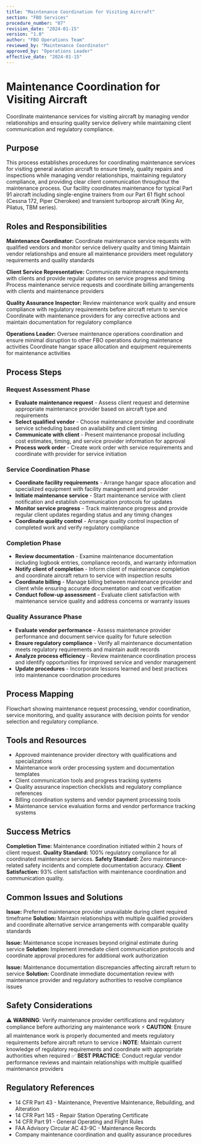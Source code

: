 ```yaml
---
title: "Maintenance Coordination for Visiting Aircraft"
section: "FBO Services"
procedure_number: "07"
revision_date: "2024-01-15"
version: "1.0"
author: "FBO Operations Team"
reviewed_by: "Maintenance Coordinator"
approved_by: "Operations Leader"
effective_date: "2024-01-15"
---
```


# Maintenance Coordination for Visiting Aircraft

Coordinate maintenance services for visiting aircraft by managing vendor relationships and ensuring quality service delivery while maintaining client communication and regulatory compliance.

## Purpose

This process establishes procedures for coordinating maintenance services for visiting general aviation aircraft to ensure timely, quality repairs and inspections while managing vendor relationships, maintaining regulatory compliance, and providing clear client communication throughout the maintenance process. Our facility coordinates maintenance for typical Part 91 aircraft including single-engine trainers from our Part 61 flight school (Cessna 172, Piper Cherokee) and transient turboprop aircraft (King Air, Pilatus, TBM series).

## Roles and Responsibilities

**Maintenance Coordinator:**
Coordinate maintenance service requests with qualified vendors and monitor service delivery quality and timing
Maintain vendor relationships and ensure all maintenance providers meet regulatory requirements and quality standards

**Client Service Representative:**
Communicate maintenance requirements with clients and provide regular updates on service progress and timing
Process maintenance service requests and coordinate billing arrangements with clients and maintenance providers

**Quality Assurance Inspector:**
Review maintenance work quality and ensure compliance with regulatory requirements before aircraft return to service
Coordinate with maintenance providers for any corrective actions and maintain documentation for regulatory compliance

**Operations Leader:**
Oversee maintenance operations coordination and ensure minimal disruption to other FBO operations during maintenance activities
Coordinate hangar space allocation and equipment requirements for maintenance activities

## Process Steps

### Request Assessment Phase

- **Evaluate maintenance request** - Assess client request and determine appropriate maintenance provider based on aircraft type and requirements
- **Select qualified vendor** - Choose maintenance provider and coordinate service scheduling based on availability and client timing
- **Communicate with client** - Present maintenance proposal including cost estimates, timing, and service provider information for approval
- **Process work order** - Create work order with service requirements and coordinate with provider for service initiation

### Service Coordination Phase

- **Coordinate facility requirements** - Arrange hangar space allocation and specialized equipment with facility management and provider
- **Initiate maintenance service** - Start maintenance service with client notification and establish communication protocols for updates
- **Monitor service progress** - Track maintenance progress and provide regular client updates regarding status and any timing changes
- **Coordinate quality control** - Arrange quality control inspection of completed work and verify regulatory compliance

### Completion Phase

- **Review documentation** - Examine maintenance documentation including logbook entries, compliance records, and warranty information
- **Notify client of completion** - Inform client of maintenance completion and coordinate aircraft return to service with inspection results
- **Coordinate billing** - Manage billing between maintenance provider and client while ensuring accurate documentation and cost verification
- **Conduct follow-up assessment** - Evaluate client satisfaction with maintenance service quality and address concerns or warranty issues

### Quality Assurance Phase

- **Evaluate vendor performance** - Assess maintenance provider performance and document service quality for future selection
- **Ensure regulatory compliance** - Verify all maintenance documentation meets regulatory requirements and maintain audit records
- **Analyze process efficiency** - Review maintenance coordination process and identify opportunities for improved service and vendor management
- **Update procedures** - Incorporate lessons learned and best practices into maintenance coordination procedures

## Process Mapping

Flowchart showing maintenance request processing, vendor coordination, service monitoring, and quality assurance with decision points for vendor selection and regulatory compliance.

## Tools and Resources

- Approved maintenance provider directory with qualifications and specializations
- Maintenance work order processing system and documentation templates
- Client communication tools and progress tracking systems
- Quality assurance inspection checklists and regulatory compliance references
- Billing coordination systems and vendor payment processing tools
- Maintenance service evaluation forms and vendor performance tracking systems

## Success Metrics

**Completion Time:** Maintenance coordination initiated within 2 hours of client request.
**Quality Standard:** 100% regulatory compliance for all coordinated maintenance services.
**Safety Standard:** Zero maintenance-related safety incidents and complete documentation accuracy.
**Client Satisfaction:** 93% client satisfaction with maintenance coordination and communication quality.

## Common Issues and Solutions

**Issue:** Preferred maintenance provider unavailable during client required timeframe
**Solution:** Maintain relationships with multiple qualified providers and coordinate alternative service arrangements with comparable quality standards

**Issue:** Maintenance scope increases beyond original estimate during service
**Solution:** Implement immediate client communication protocols and coordinate approval procedures for additional work authorization

**Issue:** Maintenance documentation discrepancies affecting aircraft return to service
**Solution:** Coordinate immediate documentation review with maintenance provider and regulatory authorities to resolve compliance issues

## Safety Considerations

⚠️ **WARNING**: Verify maintenance provider certifications and regulatory compliance before authorizing any maintenance work
⚡ **CAUTION**: Ensure all maintenance work is properly documented and meets regulatory requirements before aircraft return to service
ℹ️ **NOTE**: Maintain current knowledge of regulatory requirements and coordinate with appropriate authorities when required
✅ **BEST PRACTICE**: Conduct regular vendor performance reviews and maintain relationships with multiple qualified maintenance providers

## Regulatory References

- 14 CFR Part 43 - Maintenance, Preventive Maintenance, Rebuilding, and Alteration
- 14 CFR Part 145 - Repair Station Operating Certificate
- 14 CFR Part 91 - General Operating and Flight Rules
- FAA Advisory Circular AC 43-9C - Maintenance Records
- Company maintenance coordination and quality assurance procedures
